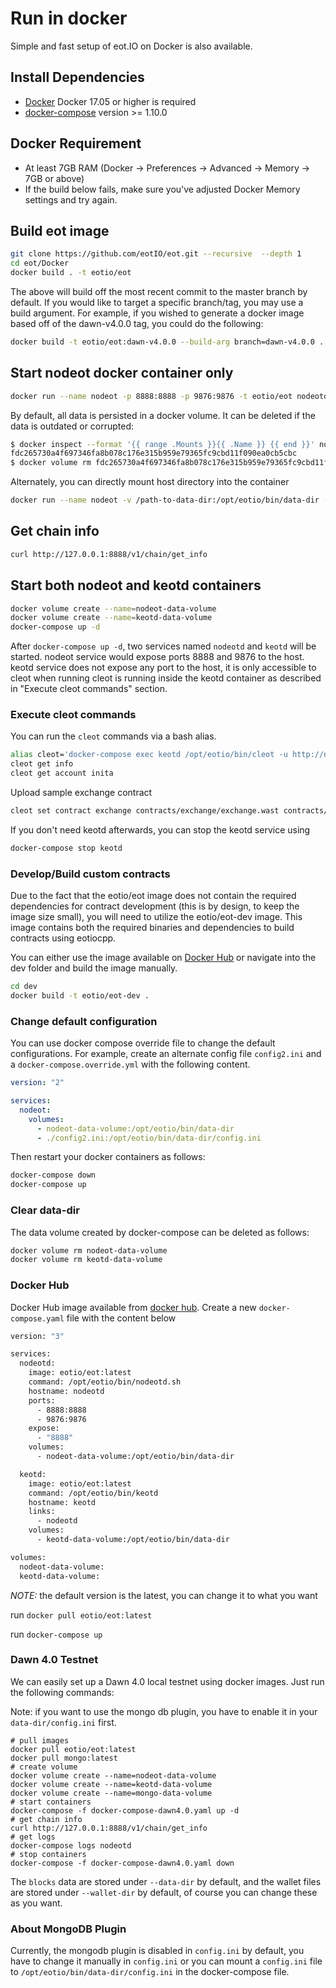# Run in docker

Simple and fast setup of eot.IO on Docker is also available.

## Install Dependencies

- [Docker](https://docs.docker.com) Docker 17.05 or higher is required
- [docker-compose](https://docs.docker.com/compose/) version >= 1.10.0

## Docker Requirement

- At least 7GB RAM (Docker -> Preferences -> Advanced -> Memory -> 7GB or above)
- If the build below fails, make sure you've adjusted Docker Memory settings and try again.

## Build eot image

```bash
git clone https://github.com/eotIO/eot.git --recursive  --depth 1
cd eot/Docker
docker build . -t eotio/eot
```

The above will build off the most recent commit to the master branch by default. If you would like to target a specific branch/tag, you may use a build argument. For example, if you wished to generate a docker image based off of the dawn-v4.0.0 tag, you could do the following:

```bash
docker build -t eotio/eot:dawn-v4.0.0 --build-arg branch=dawn-v4.0.0 .
```

## Start nodeot docker container only

```bash
docker run --name nodeot -p 8888:8888 -p 9876:9876 -t eotio/eot nodeotd.sh arg1 arg2
```

By default, all data is persisted in a docker volume. It can be deleted if the data is outdated or corrupted:

```bash
$ docker inspect --format '{{ range .Mounts }}{{ .Name }} {{ end }}' nodeot
fdc265730a4f697346fa8b078c176e315b959e79365fc9cbd11f090ea0cb5cbc
$ docker volume rm fdc265730a4f697346fa8b078c176e315b959e79365fc9cbd11f090ea0cb5cbc
```

Alternately, you can directly mount host directory into the container

```bash
docker run --name nodeot -v /path-to-data-dir:/opt/eotio/bin/data-dir -p 8888:8888 -p 9876:9876 -t eotio/eot nodeotd.sh arg1 arg2
```

## Get chain info

```bash
curl http://127.0.0.1:8888/v1/chain/get_info
```

## Start both nodeot and keotd containers

```bash
docker volume create --name=nodeot-data-volume
docker volume create --name=keotd-data-volume
docker-compose up -d
```

After `docker-compose up -d`, two services named `nodeotd` and `keotd` will be started. nodeot service would expose ports 8888 and 9876 to the host. keotd service does not expose any port to the host, it is only accessible to cleot when running cleot is running inside the keotd container as described in "Execute cleot commands" section.

### Execute cleot commands

You can run the `cleot` commands via a bash alias.

```bash
alias cleot='docker-compose exec keotd /opt/eotio/bin/cleot -u http://nodeotd:8888 --wallet-url http://localhost:8888'
cleot get info
cleot get account inita
```

Upload sample exchange contract

```bash
cleot set contract exchange contracts/exchange/exchange.wast contracts/exchange/exchange.abi
```

If you don't need keotd afterwards, you can stop the keotd service using

```bash
docker-compose stop keotd
```

### Develop/Build custom contracts

Due to the fact that the eotio/eot image does not contain the required dependencies for contract development (this is by design, to keep the image size small), you will need to utilize the eotio/eot-dev image. This image contains both the required binaries and dependencies to build contracts using eotiocpp.

You can either use the image available on [Docker Hub](https://hub.docker.com/r/eotio/eot-dev/) or navigate into the dev folder and build the image manually.

```bash
cd dev
docker build -t eotio/eot-dev .
```

### Change default configuration

You can use docker compose override file to change the default configurations. For example, create an alternate config file `config2.ini` and a `docker-compose.override.yml` with the following content.

```yaml
version: "2"

services:
  nodeot:
    volumes:
      - nodeot-data-volume:/opt/eotio/bin/data-dir
      - ./config2.ini:/opt/eotio/bin/data-dir/config.ini
```

Then restart your docker containers as follows:

```bash
docker-compose down
docker-compose up
```

### Clear data-dir

The data volume created by docker-compose can be deleted as follows:

```bash
docker volume rm nodeot-data-volume
docker volume rm keotd-data-volume
```

### Docker Hub

Docker Hub image available from [docker hub](https://hub.docker.com/r/eotio/eot/).
Create a new `docker-compose.yaml` file with the content below

```bash
version: "3"

services:
  nodeotd:
    image: eotio/eot:latest
    command: /opt/eotio/bin/nodeotd.sh
    hostname: nodeotd
    ports:
      - 8888:8888
      - 9876:9876
    expose:
      - "8888"
    volumes:
      - nodeot-data-volume:/opt/eotio/bin/data-dir

  keotd:
    image: eotio/eot:latest
    command: /opt/eotio/bin/keotd
    hostname: keotd
    links:
      - nodeotd
    volumes:
      - keotd-data-volume:/opt/eotio/bin/data-dir

volumes:
  nodeot-data-volume:
  keotd-data-volume:

```

*NOTE:* the default version is the latest, you can change it to what you want

run `docker pull eotio/eot:latest`

run `docker-compose up`

### Dawn 4.0 Testnet

We can easily set up a Dawn 4.0 local testnet using docker images. Just run the following commands:

Note: if you want to use the mongo db plugin, you have to enable it in your `data-dir/config.ini` first.

```
# pull images
docker pull eotio/eot:latest
docker pull mongo:latest
# create volume
docker volume create --name=nodeot-data-volume
docker volume create --name=keotd-data-volume
docker volume create --name=mongo-data-volume
# start containers
docker-compose -f docker-compose-dawn4.0.yaml up -d
# get chain info
curl http://127.0.0.1:8888/v1/chain/get_info
# get logs
docker-compose logs nodeotd
# stop containers
docker-compose -f docker-compose-dawn4.0.yaml down
```

The `blocks` data are stored under `--data-dir` by default, and the wallet files are stored under `--wallet-dir` by default, of course you can change these as you want.

### About MongoDB Plugin

Currently, the mongodb plugin is disabled in `config.ini` by default, you have to change it manually in `config.ini` or you can mount a `config.ini` file to `/opt/eotio/bin/data-dir/config.ini` in the docker-compose file.
